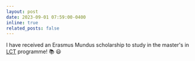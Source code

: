 ```yaml
---
layout: post
date: 2023-09-01 07:59:00-0400
inline: true
related_posts: false
---
```


I have received an Erasmus Mundus scholarship to study in the master's in [LCT](https://lct-master.org/) programme! :books: :smiley: